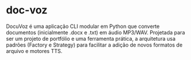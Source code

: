 # doc-voz
DocuVoz é uma aplicação CLI modular em Python que converte documentos (inicialmente .docx e .txt) em áudio MP3/WAV. Projetada para ser um projeto de portfólio e uma ferramenta prática, a arquitetura usa padrões (Factory e Strategy) para facilitar a adição de novos formatos de arquivo e motores TTS.
